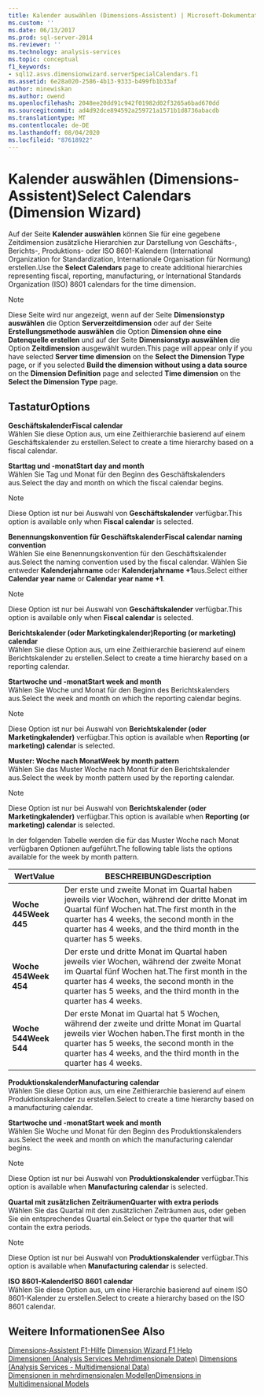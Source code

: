 ```yaml
---
title: Kalender auswählen (Dimensions-Assistent) | Microsoft-Dokumentation
ms.custom: ''
ms.date: 06/13/2017
ms.prod: sql-server-2014
ms.reviewer: ''
ms.technology: analysis-services
ms.topic: conceptual
f1_keywords:
- sql12.asvs.dimensionwizard.serverSpecialCalendars.f1
ms.assetid: 6e28a020-2586-4b13-9333-b499fb1b33af
author: minewiskan
ms.author: owend
ms.openlocfilehash: 2048ee20dd91c942f01982d02f3265a6bad670dd
ms.sourcegitcommit: ad4d92dce894592a259721a1571b1d8736abacdb
ms.translationtype: MT
ms.contentlocale: de-DE
ms.lasthandoff: 08/04/2020
ms.locfileid: "87618922"
---
```

# <a name="select-calendars-dimension-wizard"></a><span data-ttu-id="4300e-102">Kalender auswählen (Dimensions-Assistent)</span><span class="sxs-lookup"><span data-stu-id="4300e-102">Select Calendars (Dimension Wizard)</span></span>
  <span data-ttu-id="4300e-103">Auf der Seite **Kalender auswählen** können Sie für eine gegebene Zeitdimension zusätzliche Hierarchien zur Darstellung von Geschäfts-, Berichts-, Produktions- oder ISO 8601-Kalendern (International Organization for Standardization, Internationale Organisation für Normung) erstellen.</span><span class="sxs-lookup"><span data-stu-id="4300e-103">Use the **Select Calendars** page to create additional hierarchies representing fiscal, reporting, manufacturing, or International Standards Organization (ISO) 8601 calendars for the time dimension.</span></span>  
  
> [!NOTE]  
>  <span data-ttu-id="4300e-104"> Diese Seite wird nur angezeigt, wenn auf der Seite **Dimensionstyp auswählen** die Option **Serverzeitdimension** oder auf der Seite **Erstellungsmethode auswählen** die Option **Dimension ohne eine Datenquelle erstellen** und auf der Seite **Dimensionstyp auswählen** die Option **Zeitdimension** ausgewählt wurden.</span><span class="sxs-lookup"><span data-stu-id="4300e-104">This page will appear only if you have selected **Server time dimension** on the **Select the Dimension Type** page, or if you selected **Build the dimension without using a data source** on the **Dimension Definition** page and selected **Time dimension** on the **Select the Dimension Type** page.</span></span>  
  
## <a name="options"></a><span data-ttu-id="4300e-105">Tastatur</span><span class="sxs-lookup"><span data-stu-id="4300e-105">Options</span></span>  
 <span data-ttu-id="4300e-106">**Geschäftskalender**</span><span class="sxs-lookup"><span data-stu-id="4300e-106">**Fiscal calendar**</span></span>  
 <span data-ttu-id="4300e-107">Wählen Sie diese Option aus, um eine Zeithierarchie basierend auf einem Geschäftskalender zu erstellen.</span><span class="sxs-lookup"><span data-stu-id="4300e-107">Select to create a time hierarchy based on a fiscal calendar.</span></span>  
  
 <span data-ttu-id="4300e-108">**Starttag und -monat**</span><span class="sxs-lookup"><span data-stu-id="4300e-108">**Start day and month**</span></span>  
 <span data-ttu-id="4300e-109">Wählen Sie Tag und Monat für den Beginn des Geschäftskalenders aus.</span><span class="sxs-lookup"><span data-stu-id="4300e-109">Select the day and month on which the fiscal calendar begins.</span></span>  
  
> [!NOTE]  
>  <span data-ttu-id="4300e-110"> Diese Option ist nur bei Auswahl von **Geschäftskalender** verfügbar.</span><span class="sxs-lookup"><span data-stu-id="4300e-110">This option is available only when **Fiscal calendar** is selected.</span></span>  
  
 <span data-ttu-id="4300e-111">**Benennungskonvention für Geschäftskalender**</span><span class="sxs-lookup"><span data-stu-id="4300e-111">**Fiscal calendar naming convention**</span></span>  
 <span data-ttu-id="4300e-112">Wählen Sie eine Benennungskonvention für den Geschäftskalender aus.</span><span class="sxs-lookup"><span data-stu-id="4300e-112">Select the naming convention used by the fiscal calendar.</span></span> <span data-ttu-id="4300e-113">Wählen Sie entweder **Kalenderjahrname** oder **Kalenderjahrname +1**aus.</span><span class="sxs-lookup"><span data-stu-id="4300e-113">Select either **Calendar year name** or **Calendar year name +1**.</span></span>  
  
> [!NOTE]  
>  <span data-ttu-id="4300e-114"> Diese Option ist nur bei Auswahl von **Geschäftskalender** verfügbar.</span><span class="sxs-lookup"><span data-stu-id="4300e-114">This option is available only when **Fiscal calendar** is selected.</span></span>  
  
 <span data-ttu-id="4300e-115">**Berichtskalender (oder Marketingkalender)**</span><span class="sxs-lookup"><span data-stu-id="4300e-115">**Reporting (or marketing) calendar**</span></span>  
 <span data-ttu-id="4300e-116">Wählen Sie diese Option aus, um eine Zeithierarchie basierend auf einem Berichtskalender zu erstellen.</span><span class="sxs-lookup"><span data-stu-id="4300e-116">Select to create a time hierarchy based on a reporting calendar.</span></span>  
  
 <span data-ttu-id="4300e-117">**Startwoche und -monat**</span><span class="sxs-lookup"><span data-stu-id="4300e-117">**Start week and month**</span></span>  
 <span data-ttu-id="4300e-118">Wählen Sie Woche und Monat für den Beginn des Berichtskalenders aus.</span><span class="sxs-lookup"><span data-stu-id="4300e-118">Select the week and month on which the reporting calendar begins.</span></span>  
  
> [!NOTE]  
>  <span data-ttu-id="4300e-119">Diese Option ist nur bei Auswahl von **Berichtskalender (oder Marketingkalender)** verfügbar.</span><span class="sxs-lookup"><span data-stu-id="4300e-119">This option is available when **Reporting (or marketing) calendar** is selected.</span></span>  
  
 <span data-ttu-id="4300e-120">**Muster: Woche nach Monat**</span><span class="sxs-lookup"><span data-stu-id="4300e-120">**Week by month pattern**</span></span>  
 <span data-ttu-id="4300e-121">Wählen Sie das Muster Woche nach Monat für den Berichtskalender aus.</span><span class="sxs-lookup"><span data-stu-id="4300e-121">Select the week by month pattern used by the reporting calendar.</span></span>  
  
> [!NOTE]  
>  <span data-ttu-id="4300e-122">Diese Option ist nur bei Auswahl von **Berichtskalender (oder Marketingkalender)** verfügbar.</span><span class="sxs-lookup"><span data-stu-id="4300e-122">This option is available when **Reporting (or marketing) calendar** is selected.</span></span>  
  
 <span data-ttu-id="4300e-123">In der folgenden Tabelle werden die für das Muster Woche nach Monat verfügbaren Optionen aufgeführt.</span><span class="sxs-lookup"><span data-stu-id="4300e-123">The following table lists the options available for the week by month pattern.</span></span>  
  
|<span data-ttu-id="4300e-124">Wert</span><span class="sxs-lookup"><span data-stu-id="4300e-124">Value</span></span>|<span data-ttu-id="4300e-125">BESCHREIBUNG</span><span class="sxs-lookup"><span data-stu-id="4300e-125">Description</span></span>|  
|-----------|-----------------|  
|<span data-ttu-id="4300e-126">**Woche 445**</span><span class="sxs-lookup"><span data-stu-id="4300e-126">**Week 445**</span></span>|<span data-ttu-id="4300e-127">Der erste und zweite Monat im Quartal haben jeweils vier Wochen, während der dritte Monat im Quartal fünf Wochen hat.</span><span class="sxs-lookup"><span data-stu-id="4300e-127">The first month in the quarter has 4 weeks, the second month in the quarter has 4 weeks, and the third month in the quarter has 5 weeks.</span></span>|  
|<span data-ttu-id="4300e-128">**Woche 454**</span><span class="sxs-lookup"><span data-stu-id="4300e-128">**Week 454**</span></span>|<span data-ttu-id="4300e-129">Der erste und dritte Monat im Quartal haben jeweils vier Wochen, während der zweite Monat im Quartal fünf Wochen hat.</span><span class="sxs-lookup"><span data-stu-id="4300e-129">The first month in the quarter has 4 weeks, the second month in the quarter has 5 weeks, and the third month in the quarter has 4 weeks.</span></span>|  
|<span data-ttu-id="4300e-130">**Woche 544**</span><span class="sxs-lookup"><span data-stu-id="4300e-130">**Week 544**</span></span>|<span data-ttu-id="4300e-131">Der erste Monat im Quartal hat 5 Wochen, während der zweite und dritte Monat im Quartal jeweils vier Wochen haben.</span><span class="sxs-lookup"><span data-stu-id="4300e-131">The first month in the quarter has 5 weeks, the second month in the quarter has 4 weeks, and the third month in the quarter has 4 weeks.</span></span>|  
  
 <span data-ttu-id="4300e-132">**Produktionskalender**</span><span class="sxs-lookup"><span data-stu-id="4300e-132">**Manufacturing calendar**</span></span>  
 <span data-ttu-id="4300e-133">Wählen Sie diese Option aus, um eine Zeithierarchie basierend auf einem Produktionskalender zu erstellen.</span><span class="sxs-lookup"><span data-stu-id="4300e-133">Select to create a time hierarchy based on a manufacturing calendar.</span></span>  
  
 <span data-ttu-id="4300e-134">**Startwoche und -monat**</span><span class="sxs-lookup"><span data-stu-id="4300e-134">**Start week and month**</span></span>  
 <span data-ttu-id="4300e-135">Wählen Sie Woche und Monat für den Beginn des Produktionskalenders aus.</span><span class="sxs-lookup"><span data-stu-id="4300e-135">Select the week and month on which the manufacturing calendar begins.</span></span>  
  
> [!NOTE]  
>  <span data-ttu-id="4300e-136"> Diese Option ist nur bei Auswahl von **Produktionskalender** verfügbar.</span><span class="sxs-lookup"><span data-stu-id="4300e-136">This option is available when **Manufacturing calendar** is selected.</span></span>  
  
 <span data-ttu-id="4300e-137">**Quartal mit zusätzlichen Zeiträumen**</span><span class="sxs-lookup"><span data-stu-id="4300e-137">**Quarter with extra periods**</span></span>  
 <span data-ttu-id="4300e-138">Wählen Sie das Quartal mit den zusätzlichen Zeiträumen aus, oder geben Sie ein entsprechendes Quartal ein.</span><span class="sxs-lookup"><span data-stu-id="4300e-138">Select or type the quarter that will contain the extra periods.</span></span>  
  
> [!NOTE]  
>  <span data-ttu-id="4300e-139"> Diese Option ist nur bei Auswahl von **Produktionskalender** verfügbar.</span><span class="sxs-lookup"><span data-stu-id="4300e-139">This option is available when **Manufacturing calendar** is selected.</span></span>  
  
 <span data-ttu-id="4300e-140">**ISO 8601-Kalender**</span><span class="sxs-lookup"><span data-stu-id="4300e-140">**ISO 8601 calendar**</span></span>  
 <span data-ttu-id="4300e-141">Wählen Sie diese Option aus, um eine Hierarchie basierend auf einem ISO 8601-Kalender zu erstellen.</span><span class="sxs-lookup"><span data-stu-id="4300e-141">Select to create a hierarchy based on the ISO 8601 calendar.</span></span>  
  
## <a name="see-also"></a><span data-ttu-id="4300e-142">Weitere Informationen</span><span class="sxs-lookup"><span data-stu-id="4300e-142">See Also</span></span>  
 <span data-ttu-id="4300e-143">[Dimensions-Assistent F1-Hilfe](dimension-wizard-f1-help.md) </span><span class="sxs-lookup"><span data-stu-id="4300e-143">[Dimension Wizard F1 Help](dimension-wizard-f1-help.md) </span></span>  
 <span data-ttu-id="4300e-144">[Dimensionen &#40;Analysis Services Mehrdimensionale Daten&#41;](multidimensional-models-olap-logical-dimension-objects/dimensions-analysis-services-multidimensional-data.md) </span><span class="sxs-lookup"><span data-stu-id="4300e-144">[Dimensions &#40;Analysis Services - Multidimensional Data&#41;](multidimensional-models-olap-logical-dimension-objects/dimensions-analysis-services-multidimensional-data.md) </span></span>  
 [<span data-ttu-id="4300e-145">Dimensionen in mehrdimensionalen Modellen</span><span class="sxs-lookup"><span data-stu-id="4300e-145">Dimensions in Multidimensional Models</span></span>](multidimensional-models/dimensions-in-multidimensional-models.md)  
  
  
